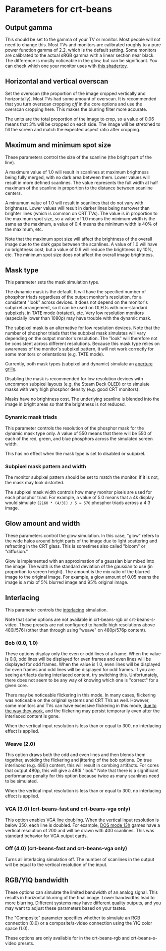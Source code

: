 # Parameters for crt-beans

## Output gamma

This should be set to the gamma of your TV or monitor. Most people will not need to change this. Most TVs and monitors are calibrated roughly to a pure power function gamma of 2.2, which is the default setting. Some monitors are calibrated to the actual sRGB gamma with a linear section near black. The difference is mostly noticeable in the glow, but can be significant. You can check which one your monitor uses with [this shadertoy](https://www.shadertoy.com/view/7sjBWD).

## Horizontal and vertical overscan

Set the overscan (the proportion of the image cropped vertically and horizontally). Most TVs had some amount of overscan. It is recommended that you turn overscan cropping _off_ in the core options and use the overscan cropping here. This makes the blurring filter more accurate.

The units are the total proportion of the image to crop, so a value of 0.06 means that 3% will be cropped on each side. The image will be stretched to fill the screen and match the expected aspect ratio after cropping.

## Maximum and minimum spot size

These parameters control the size of the scanline (the bright part of the line).

A maximum value of 1.0 will result in scanlines at maximum brightness being fully merged, with no dark area between them. Lower values will result in more defined scanlines. The value represents the full width at half maximum of the scanline in proportion to the distance between scanline centers.

A minumum value of 1.0 will result in scanlines that do not vary with brightness. Lower values will result in darker lines being narrower than brighter lines (which is common on CRT TVs). The value is in proportion to the maximum spot size, so a value of 1.0 means the minimum width is the same as the maximum, a value of 0.4 means the minimum width is 40% of the maximum, etc.

Note that the maximum spot size will affect the brightness of the overall image due to the dark gaps between the scanlines. A value of 1.0 will have no brightness cost, but a value of 0.9 will reduce the brightness by 10%, etc. The minimum spot size does not affect the overall image brightness.

## Mask type

This parameter sets the mask simulation type.

The dynamic mask is the default. It will have the specified number of phosphor triads regardless of the output monitor's resolution, for a consistent "look" across devices. It does not depend on the monitor's subpixel arrangement, so it can be used on OLEDs with non-standard subpixels, in TATE mode (rotated), etc. Very low resolution monitors (especially lower than 1080p) may have trouble with the dynamic mask.

The subpixel mask is an alternative for low resolution devices. Note that the number of phosphor triads that the subpixel mask simulates will vary depending on the output monitor's resolution. The "look" will therefore not be consistent across different resolutions. Because this mask type relies on awareness of the monitor's subpixel pattern, it will not work correctly for some monitors or orientations (e.g. TATE mode).

Currently, both mask types (subpixel and dynamic) simulate an [aperture grille](https://en.wikipedia.org/wiki/Aperture_grille).

Disabling the mask is recommended for low resolution devices with uncommon subpixel layouts (e.g. the Steam Deck OLED) or to simulate masks with very high phosphor density (e.g. good CRT monitors).

Masks have no brightness cost. The underlying scanline is blended into the image in bright areas so that the brightness is not reduced.

### Dynamic mask triads

This parameter controls the resolution of the phosphor mask for the dynamic mask type only. A value of 550 means that there will be 550 of each of the red, green, and blue phosphors across the simulated screen width.

This has no effect when the mask type is set to disabled or subpixel.

### Subpixel mask pattern and width

The monitor subpixel pattern should be set to match the monitor. If it is not, the mask may look distorted.

The subpixel mask width controls how many monitor pixels are used for each phosphor triad. For example, a value of 5.0 means that a 4k display would simulate `(2160 * (4/3)) / 5 = 576` phosphor triads across a 4:3 image.

## Glow amount and width

These parameters control the glow simulation. In this case, "glow" refers to the wide halos around bright parts of the image due to light scattering and refracting in the CRT glass. This is sometimes also called "bloom" or "diffusion."

Glow is implemented with an approximation of a gaussian blur mixed into the image. The width is the standard deviation of the gaussian to use (in proportion to screen height). The amount is the mix ratio of the blurred image to the original image. For example, a glow amount of 0.05 means the image is a mix of 5% blurred image and 95% original image.

## Interlacing

This parameter controls the [interlacing](https://en.wikipedia.org/wiki/Interlaced_video) simulation.

Note that some options are not available in crt-beans-rgb or crt-beans-s-video. These presets are not configured to handle high resolutions above 480i/576i (other than through using "weave" on 480p/576p content).

### Bob (0.0, 1.0)

These options display only the even or odd lines of a frame. When the value is 0.0, odd lines will be displayed for even frames and even lines will be displayed for odd frames. When the value is 1.0, even lines will be displayed for even frames and odd lines will be displayed for odd frames. If you are seeing artifacts during interlaced content, try switching this. Unfortunately, there does not seem to be any way of knowing which one is "correct" for a given core.

There may be noticeable flickering in this mode. In many cases, flickering was noticeable on the original systems and CRT TVs as well. However, some monitors and TVs can have excessive flickering in this mode, [due to the way they work](https://news.ycombinator.com/item?id=42507741), and the flickering may persist temporarily even after the interlaced content is gone.

When the vertical input resolution is less than or equal to 300, no interlacing effect is applied.

### Weave (2.0)

This option draws both the odd and even lines and then blends them together, avoiding the flickering and jittering of the bob options. On true interlaced (e.g. 480i) content, this will result in combing artifacts. For cores that output 480p, this will give a 480i "look." Note that there is a significant performance penalty for this option because twice as many scanlines need to be simulated.

When the vertical input resolution is less than or equal to 300, no interlacing effect is applied.

### VGA (3.0) (crt-beans-fast and crt-beans-vga only)

This option enables [VGA line doubling](https://github.com/dosbox-staging/dosbox-staging/issues/2283#issue-1589164907). When the vertical input resolution is below 350, each line is doubled. For example, [DOS mode 13h](https://en.wikipedia.org/wiki/Mode_13h) games have a vertical resolution of 200 and will be drawn with 400 scanlines. This was standard behavior for VGA output cards.</dd>

### Off (4.0) (crt-beans-fast and crt-beans-vga only)

Turns all interlacing simulation off. The number of scanlines in the output will be equal to the vertical resolution of the input.

## RGB/YIQ bandwidth

These options can simulate the limited bandwidth of an analog signal. This results in horizontal blurring of the final image. Lower bandwidths lead to more blurring. Different systems may have different quality outputs, and you may want to adjust these parameters based on your tastes.

The "Composite" parameter specifies whether to simulate an RGB connection (0.0) or a composite/s-video connection using the YIQ color space (1.0).

These options are only available for in the crt-beans-rgb and crt-beans-s-video presets.
